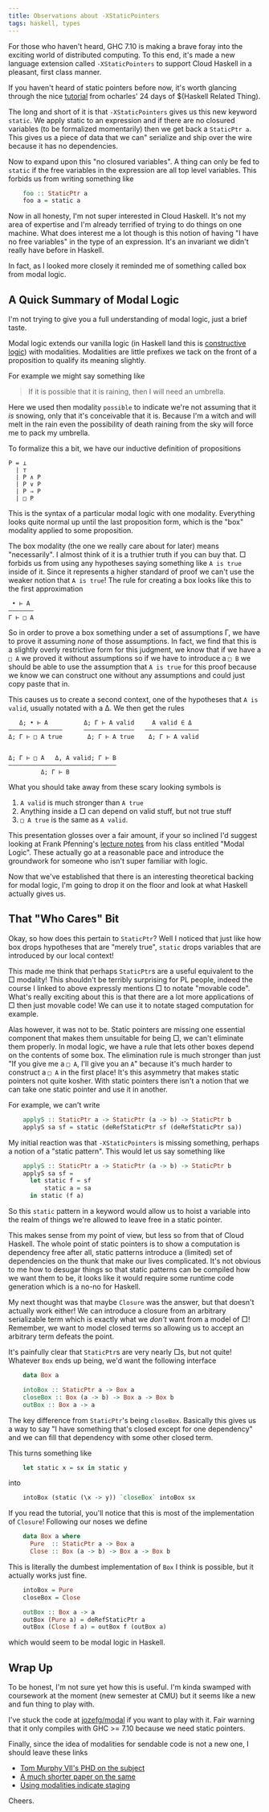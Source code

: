 ```yaml
---
title: Observations about -XStaticPointers
tags: haskell, types
---
```


For those who haven't heard, GHC 7.10 is making a brave foray into the
exciting world of distributed computing. To this end, it's made a new
language extension called `-XStaticPointers` to support Cloud Haskell
in a pleasant, first class manner.

If you haven't heard of static pointers before now, it's worth
glancing through the nice [tutorial][tutorial] from ocharles' 24 days
of $(Haskell Related Thing).

The long and short of it is that `-XStaticPointers` gives us this new
keyword `static`. We apply static to an expression and if there are
no closured variables (to be formalized momentarily) then we get
back a `StaticPtr a`. This gives us a piece of data that we can"
serialize and ship over the wire because it has no dependencies.

Now to expand upon this "no closured variables". A thing can only be
fed to `static` if the free variables in the expression are all top
level variables. This forbids us from writing something like

``` haskell
    foo :: StaticPtr a
    foo a = static a
```

Now in all honesty, I'm not super interested in Cloud Haskell. It's
not my area of expertise and I'm already terrified of trying to do
things on one machine. What does interest me a lot though is this
notion of having "I have no free variables" in the type of an
expression. It's an invariant we didn't really have before in
Haskell.

In fact, as I looked more closely it reminded me of something called
box from modal logic.

## A Quick Summary of Modal Logic

I'm not trying to give you a full understanding of modal logic, just a
brief taste.

Modal logic extends our vanilla logic (in Haskell land this is
[constructive logic][why-constructive]) with modalities. Modalities
are little prefixes we tack on the front of a proposition to qualify
its meaning slightly.

For example we might say something like

> If it is possible that it is raining, then I will need an umbrella.

Here we used then modality `possible` to indicate we're not assuming
that it *is* snowing, only that it's conceivable that it is. Because
I'm a witch and will melt in the rain even the possibility of death
raining from the sky will force me to pack my umbrella.

To formalize this a bit, we have our inductive definition of
propositions

    P = ⊥
      | ⊤
      | P ∧ P
      | P ∨ P
      | P ⇒ P
      | □ P

This is the syntax of a particular modal logic with one
modality. Everything looks quite normal up until the last
proposition form, which is the "box" modality applied to some
proposition.

The box modality (the one we really care about for later) means
"necessarily". I almost think of it is a truthier truth if you can buy
that. □ forbids us from using any hypotheses saying something like
`A is true` inside of it. Since it represents a higher standard of
proof we can't use the weaker notion that `A is true`! The rule for
creating a box looks like this to the first approximation

     • ⊢ A
    ———————
    Γ ⊢ □ A

So in order to prove a box something under a set of assumptions Γ, we
have to prove it assuming *none* of those assumptions. In fact, we
find that this is a slightly overly restrictive form for this
judgment, we know that if we have a `□ A` we proved it without
assumptions so if we have to introduce a `□ B` we should be able to
use the assumption that `A is true` for this proof because we know we
can construct one without any assumptions and could just copy paste
that in.

This causes us to create a second context, one of the hypotheses that
`A is valid`, usually notated with a Δ. We then get the rules


       Δ; • ⊢ A          Δ; Γ ⊢ A valid     A valid ∈ Δ
    ———————————————      ——————————————   ———————————————
    Δ; Γ ⊢ □ A true       Δ; Γ ⊢ A true    Δ; Γ ⊢ A valid


    Δ; Γ ⊢ □ A   Δ, A valid; Γ ⊢ B
    ——————————————————————————————
             Δ; Γ ⊢ B


What you should take away from these scary looking symbols is

 1. `A valid` is much stronger than `A true`
 2. Anything inside a □ can depend on valid stuff, but not true stuff
 3. `□ A true` is the same as `A valid`.

This presentation glosses over a fair amount, if your so inclined I'd
suggest looking at Frank Pfenning's [lecture notes][lectures] from his
class entitled "Modal Logic". These actually go at a reasonable pace
and introduce the groundwork for someone who isn't super familiar
with logic.

Now that we've established that there is an interesting theoretical
backing for modal logic, I'm going to drop it on the floor and look at
what Haskell actually gives us.

## That "Who Cares" Bit

Okay, so how does this pertain to `StaticPtr`? Well I noticed that
just like how box drops hypotheses that are "merely true", `static`
drops variables that are introduced by our local context!

This made me think that perhaps `StaticPtr`s are a useful equivalent
to the □ modality! This shouldn't be terribly surprising for PL
people, indeed the course I linked to above expressly mentions □ to
notate "movable code". What's really exciting about this is that there
are a lot more applications of □ then just movable code! We can use it
to notate staged computation for example.

Alas however, it was not to be. Static pointers are missing one
essential component that makes them unsuitable for being □, we can't
eliminate them properly. In modal logic, we have a rule that lets
other boxes depend on the contents of some box. The elimination rule
is much stronger than just "If you give me a `□ A`, I'll give you an
`A`" because it's much harder to construct a `□ A` in the first place!
It's this asymmetry that makes static pointers not quite kosher. With
static pointers there isn't a notion that we can take one static
pointer and use it in another.

For example, we can't write

``` haskell
    applyS :: StaticPtr a -> StaticPtr (a -> b) -> StaticPtr b
    applyS sa sf = static (deRefStaticPtr sf (deRefStaticPtr sa))
```

My initial reaction was that `-XStaticPointers` is missing something,
perhaps a notion of a "static pattern". This would let us say
something like

``` haskell
    applyS :: StaticPtr a -> StaticPtr (a -> b) -> StaticPtr b
    applyS sa sf =
      let static f = sf
          static a = sa
      in static (f a)
```

So this `static` pattern in a keyword would allow us to hoist a
variable into the realm of things we're allowed to leave free in a
static pointer.

This makes sense from my point of view, but less so from that of Cloud
Haskell. The whole point of static pointers is to show a computation
is dependency free after all, static patterns introduce a (limited)
set of dependencies on the thunk that make our lives complicated. It's
not obvious to me how to desugar things so that static patterns can be
compiled how we want them to be, it looks like it would require some
runtime code generation which is a no-no for Haskell.

My next thought was that maybe `Closure` was the answer, but that
doesn't actually work either! We can introduce a closure from an
arbitrary serializable term which is exactly what we *don't* want from
a model of □! Remember, we want to model closed terms so allowing us
to accept an arbitrary term defeats the point.

It's painfully clear that `StaticPtr`s are very nearly □s, but not
quite! Whatever `Box` ends up being, we'd want the following interface

``` haskell
    data Box a

    intoBox :: StaticPtr a -> Box a
    closeBox :: Box (a -> b) -> Box a -> Box b
    outBox :: Box a -> a
```

The key difference from `StaticPtr`'s being `closeBox`. Basically this
gives us a way to say "I have something that's closed except for one
dependency" and we can fill that dependency with some other closed
term.

This turns something like

``` haskell
    let static x = sx in static y
```

into

``` haskell
    intoBox (static (\x -> y)) `closeBox` intoBox sx
```

If you read the tutorial, you'll notice that this is most of the
implementation of `Closure`! Following our noses we define

``` haskell
    data Box a where
      Pure  :: StaticPtr a -> Box a
      Close :: Box (a -> b) -> Box a -> Box b
```

This is literally the dumbest implementation of `Box` I think is
possible, but it actually works just fine.

``` haskell
    intoBox = Pure
    closeBox = Close

    outBox :: Box a -> a
    outBox (Pure a) = deRefStaticPtr a
    outBox (Close f a) = outBox f (outBox a)
```

which would seem to be modal logic in Haskell.

## Wrap Up

To be honest, I'm not sure yet how this is useful. I'm kinda swamped
with coursework at the moment (new semester at CMU) but it seems like
a new and fun thing to play with.

I've stuck the code at [jozefg/modal](http://github.com/jozefg/modal)
if you want to play with it. Fair warning that it only compiles with
GHC >= 7.10 because we need static pointers.

Finally, since the idea of modalities for sendable code is not a new
one, I should leave these links

 - [Tom Murphy VII's PHD on the subject][murphy]
 - [A much shorter paper on the same][paper]
 - [Using modalities indicate staging][stage]

Cheers.

[tutorial]: https://ocharles.org.uk/blog/guest-posts/2014-12-23-static-pointers.html
[lectures]: http://www.cs.cmu.edu/~fp/courses/15816-s10/
[why-constructive]: /posts/2015-01-09-constructivism.html
[murphy]: http://www.cs.cmu.edu/~tom7/papers/modal-types-for-mobile-code.pdf
[paper]: http://www.cs.cmu.edu/~rwh/papers/s5/short.pdf
[stage]: http://www.cs.cmu.edu/~fp/papers/popl96.pdf

